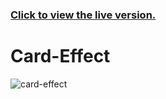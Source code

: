 ### [Click to view the live version.](https://www.jvsdo.com/projects/Card-Effect-main/)
# Card-Effect
![card-effect](https://github.com/jvsdo/Card-Effect/assets/46056798/3bb80f8f-d534-4cef-9b48-2bf8a2a11eba)
